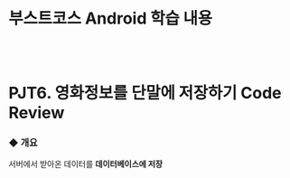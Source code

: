 # 부스트코스 Android 학습 내용
<br><br>
# PJT6. 영화정보를 단말에 저장하기 Code Review
### ◆ 개요
서버에서 받아온 데이터를 <b>데이터베이스에 저장</b>
